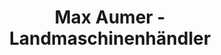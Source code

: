 ---
title: "Max Aumer - Landmaschinenhändler"
url: /alteglofsheim/max-aumer-landmaschinenhaendler/
shop: Autohaus
---